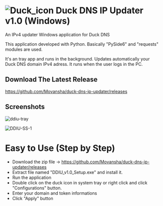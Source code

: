 # ![Duck_icon](https://github.com/user-attachments/assets/c7a2ab4a-8b32-4b1c-98ac-9e20f736e4e1) Duck DNS IP Updater v1.0 (Windows)

An IPv4 updater Windows application for Duck DNS

This application developed with Python.
Basically "PySide6" and "requests" modules are used.

It's an tray app and runs in the background. Updates automatically your Duck DNS domain IPv4 adress.
It runs when the user logs in the PC.


## Download The Latest Release
https://github.com/Movansha/duck-dns-ip-updater/releases


## Screenshots
![ddiu-tray](https://github.com/user-attachments/assets/e96b2a8c-bbf8-41d3-8c1b-90c32e58d0be)

![DDIU-SS-1](https://github.com/user-attachments/assets/e75a0642-4727-4cc1-93ac-cf4d34a8a2b3)


# Easy to Use (Step by Step)
- Download the zip file -> https://github.com/Movansha/duck-dns-ip-updater/releases
- Extract file named "DDIU_v1.0_Setup.exe" and install it.
- Run the application
- Double click on the duck icon in system tray or right click and click "Configurations" button.
- Enter your domain and token informations
- Click "Apply" button

#
